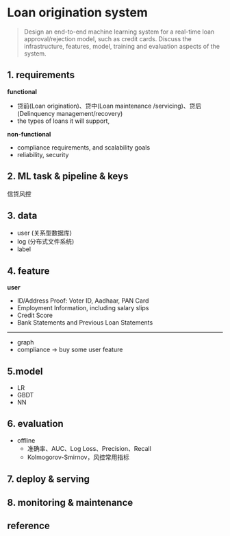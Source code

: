 # Loan origination system
> Design an end-to-end machine learning system for a real-time loan approval/rejection model, such as credit cards. Discuss the infrastructure, features, model, training and evaluation aspects of the system.


## 1. requirements
**functional**
- 贷前(Loan origination)、贷中(Loan maintenance /servicing)、贷后(Delinquency management/recovery)
- the types of loans it will support,

**non-functional**
- compliance requirements, and scalability goals
- reliability, security


## 2. ML task & pipeline & keys
信贷风控


## 3. data
- user (关系型数据库)
- log (分布式文件系统)
- label


## 4. feature
**user**
- ID/Address Proof: Voter ID, Aadhaar, PAN Card
- Employment Information, including salary slips
- Credit Score
- Bank Statements and Previous Loan Statements

****
- graph
- compliance -> buy some user feature


## 5.model
- LR
- GBDT
- NN


## 6. evaluation
- offline
  - 准确率、AUC、Log Loss、Precision、Recall
  - Kolmogorov-Smirnov，风控常用指标


## 7. deploy & serving


## 8. monitoring & maintenance


## reference
